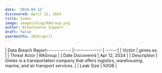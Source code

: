 ```yaml
---
date: '2024-04-12'
discovered: April 12, 2024
title: Gimex
image: images/blog/RAGroup.png
author: Breachsense Support
draft: false
yearmonths: 2024/april
---
```


| Data Breach Report------------:     |:-------------:    | :-----:|
| Victim      | gimex.es      | 
| Threat Actor      | RAGroup      | 
| Date Discovered      | Apr 12, 2024      | 
| Description      | Gimex is a transportation company that offers logistics, warehousing, marine, and air transport services.      | 
| Leak Size      | 50GB      | 


